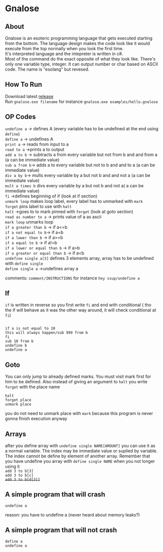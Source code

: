 
# Gnalose

## About

Gnalose is an esoteric programming language that gets executed starting from the bottom.
The language design makes the code look like it would execute from the top normally when you look the first time.  
It's interpreted language and the intepreter is written in c#.  
Most of the command do the exact opposite of what they look like. There's only one variable type, integer. It can output number or char based on ASCII code.
The name is  "esolang" but revesed.

## How To Run
Download latest [release](https://github.com/Biegus/Gnalose/releases/tag/v0.9)  
Run ``gnalose.exe filename`` for instance ``gnalose.exe examples/hello.gnalose``

## OP Codes

``undefine a``   -> defines A (every variable has to be undefined at the end using ``define``)  
 ``define a`` -> undefines A  
``print a`` -> reads from input to a  
``read to a`` ->prints a to output    
``add a to b`` -> subtracts a from every variable but not from b and and from a (a can be immediate value)    
 ``sub a from b``-> adds a to every variable but not to b and and to a (a can be immediate value)  
  ``div a by b``-> mults every variable by a but not b and and not a (a can be immediate value)  
``mult a times b`` divs every variable by a but not b and not a( a can be immediate value)  
``fi`` ->defines beginning of if (look at if section)  
``unmark loop`` makes loop label, every label has to unmarked with ``mark``  
``forget`` pins label to use with ``halt``   
``halt`` ->goes to to mark pinned with ``forget`` (look at goto section)  
``read as number to a`` -> prints value of a as ascii   
``mark loop`` unmarks loop  
``if a greater than b`` -> if a<=b   
``if a not equal to b``-> if a=b    
``if a lower than b`` -> if a>=b   
``if a equal to b`` -> if a!=b   
``if a lower or equal than b`` -> if a>b  
``if a greater or equal than b`` -> if a<b  
``undefine single a[3]`` defines 3 elements array, array has to be undefined with ``define single``  
 ``define single a`` ->undefines array  a


comments: ``comment/INSTRUCTIONS`` for instance ``hey ssup/undefine a``
## If
``if`` is written in reverse so you first write ``fi`` and end with conditional ( tho the if will behave as it was the other way around,  it will check conditional at ``fi``)
```

if a is not equal to 10
this will always happen/sub 999 from b
fi
sub 10 from b  
undefine b  
undefine a
```

## Goto 
You can only jump to already defined marks. You must visit mark first for him to be defined. Also instead of giving an argument to ``halt`` you write ``forget`` with the place name
```
halt
forget place
unmark place
```
you do not need to unmark place with ``mark`` because this program is never gonna finish execution anyway

## Arrays
after you define array with ``undefine single NAME[AMOUNT]`` you can use it as a normal variable. The index may be immediate value or suplied by variable. The index cannot be define by element of another array.
Remember that you have undefine you array with ``define single NAME`` when you not longer using it  
``add 3 to b[3]``    
``add 3 to b[c]``   
~~``add 3 to b[d[3]]``~~

## A simple program that will crash
```
undefine a
```
reason: you have to undefine a (never heard about memory leaks?)

## A simple program that will not crash
```
define a
undefine a
```


